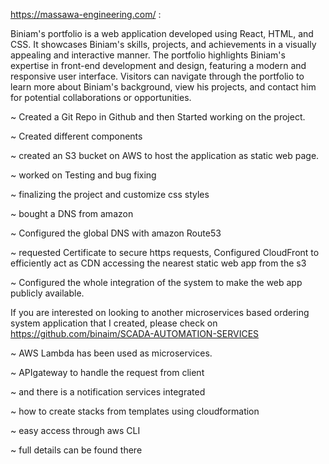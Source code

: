 https://massawa-engineering.com/ :

Biniam's portfolio is a web application developed using React, HTML, and CSS. It showcases Biniam's skills, projects, and achievements in a visually appealing and interactive manner. The portfolio highlights Biniam's expertise in front-end development and design, featuring a modern and responsive user interface. Visitors can navigate through the portfolio to learn more about Biniam's background, view his projects, and contact him for potential collaborations or opportunities.

~ Created a Git Repo in Github and then Started working on the project.

~ Created different components

~ created an S3 bucket on AWS to host the application as static web page.

~ worked on Testing and bug fixing

~ finalizing the project and customize css styles

~ bought a DNS from amazon

~ Configured the global DNS with amazon Route53

~ requested Certificate to secure https requests, Configured CloudFront to efficiently act as CDN accessing the nearest static web app from the s3

~ Configured the whole integration of the system to make the web app publicly available.


If you are interested on looking to another microservices based ordering system application that I created, please check on
https://github.com/binaim/SCADA-AUTOMATION-SERVICES


~ AWS Lambda has been used as microservices.

~ APIgateway to handle the request from client

~ and there is a notification services integrated

~ how to create stacks from templates using cloudformation

~ easy access through aws CLI

~ full details can be found there
